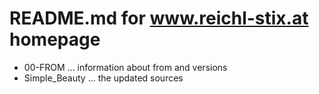 # README.md for www.reichl-stix.at homepage

* 00-FROM ... information about from and versions
* Simple_Beauty ... the updated sources
